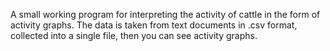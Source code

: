 A small working program for interpreting the activity of cattle in the form of activity graphs.
The data is taken from text documents in .csv format, collected into a single file, then you can see activity graphs.

